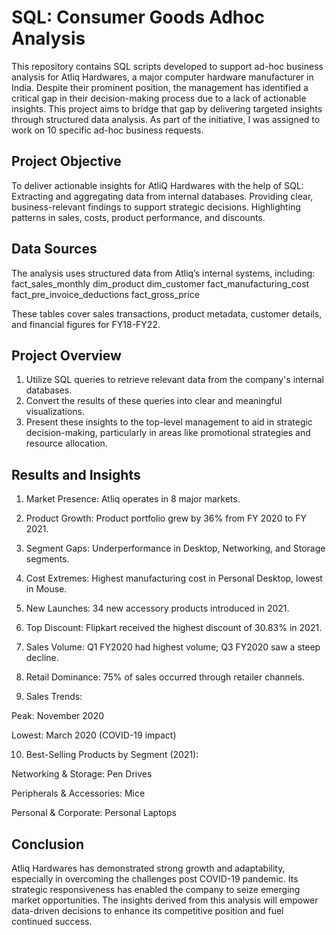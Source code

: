 # SQL: Consumer Goods Adhoc Analysis
This repository contains SQL scripts developed to support ad-hoc business analysis for Atliq Hardwares, a major computer hardware manufacturer in India. Despite their prominent position, the management has identified a critical gap in their decision-making process due to a lack of actionable insights. This project aims to bridge that gap by delivering targeted insights through structured data analysis. As part of the initiative, I was assigned to work on 10 specific ad-hoc business requests.

## Project Objective
To deliver actionable insights for AtliQ Hardwares with the help of SQL:
Extracting and aggregating data from internal databases.
Providing clear, business-relevant findings to support strategic decisions.
Highlighting patterns in sales, costs, product performance, and discounts.

## Data Sources
The analysis uses structured data from Atliq’s internal systems, including:
fact_sales_monthly
dim_product
dim_customer
fact_manufacturing_cost
fact_pre_invoice_deductions
fact_gross_price

These tables cover sales transactions, product metadata, customer details, and financial figures for FY18-FY22.

## Project Overview
1. Utilize SQL queries to retrieve relevant data from the company's internal databases.
2. Convert the results of these queries into clear and meaningful visualizations.
3. Present these insights to the top-level management to aid in strategic decision-making, particularly in areas like promotional strategies and resource allocation.

## Results and Insights
1. Market Presence: Atliq operates in 8 major markets.

2. Product Growth: Product portfolio grew by 36% from FY 2020 to FY 2021.

3. Segment Gaps: Underperformance in Desktop, Networking, and Storage segments.

4. Cost Extremes: Highest manufacturing cost in Personal Desktop, lowest in Mouse.

5. New Launches: 34 new accessory products introduced in 2021.

6. Top Discount: Flipkart received the highest discount of 30.83% in 2021.

7. Sales Volume: Q1 FY2020 had highest volume; Q3 FY2020 saw a steep decline.

8. Retail Dominance: 75% of sales occurred through retailer channels.

9. Sales Trends:

Peak: November 2020

Lowest: March 2020 (COVID-19 impact)

10. Best-Selling Products by Segment (2021):

Networking & Storage: Pen Drives
 
Peripherals & Accessories: Mice

Personal & Corporate: Personal Laptops

## Conclusion 
Atliq Hardwares has demonstrated strong growth and adaptability, especially in overcoming the challenges post COVID-19 pandemic. Its strategic responsiveness has enabled the company to seize emerging market opportunities. The insights derived from this analysis will empower data-driven decisions to enhance its competitive position and fuel continued success.
